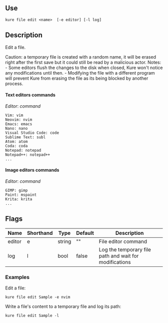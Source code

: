 ## Use

`kure file edit <name>  [-e editor] [-l log]`

## Description

Edit a file.

Caution: a temporary file is created with a random name, it will be erased right after the first save but it could still be read by a malicious actor.
Notes:
    - Some editors flush the changes to the disk when closed, Kure won't notice any modifications until then.
    - Modifying the file with a different program will prevent Kure from erasing the file as its being blocked by another process.

#### Text editors commands
*Editor*: *command*
```
Vim: vim
Neovim: nvim
Emacs: emacs
Nano: nano
Visual Studio Code: code
Sublime Text: subl
Atom: atom
Coda: coda
Notepad: notepad
Notepad++: notepad++
...
```

#### Image editors commands
*Editor*: *command*
```
GIMP: gimp
Paint: mspaint
Krita: krita
...
```

## Flags

|  Name     | Shorthand |     Type      |    Default    |      Description     |
|-----------|-----------|---------------|---------------|----------------------|
| editor    | e         | string        | ""            | File editor command  |
| log | l | bool | false | Log the temporary file path and wait for modifications |

### Examples

Edit a file:
```
kure file edit Sample -e nvim
```

Write a file's content to a temporary file and log its path:
```
kure file edit Sample -l
```